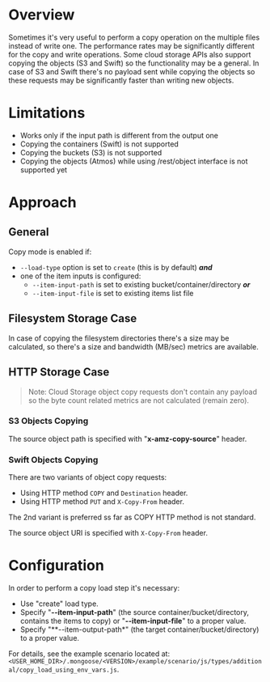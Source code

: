 # Overview

Sometimes it's very useful to perform a copy operation on the multiple
files instead of write one. The performance rates may be significantly
different for the copy and write operations. Some cloud storage APIs
also support copying the objects (S3 and Swift) so the functionality
may be a general. In case of S3 and Swift there's no payload sent while
copying the objects so these requests may be significantly faster than
writing new objects.

# Limitations

* Works only if the input path is different from the output one
* Copying the containers (Swift) is not supported
* Copying the buckets (S3) is not supported
* Copying the objects (Atmos) while using /rest/object interface is
  not supported yet

# Approach

## General

Copy mode is enabled if:
* `--load-type` option is set to `create` (this is by default) ***and***
* one of the item inputs is configured:
    * `--item-input-path` is set to existing bucket/container/directory ***or***
    * `--item-input-file` is set to existing items list file

## Filesystem Storage Case

In case of copying the filesystem directories there's a size may be
calculated, so there's a size and bandwidth (MB/sec) metrics
are available.

## HTTP Storage Case

> Note:
Cloud Storage object copy requests don't contain any payload so the
byte count related metrics are not calculated (remain zero).

### S3 Objects Copying

The source object path is specified with "**x-amz-copy-source**" header.

### Swift Objects Copying

There are two variants of object copy requests:

* Using HTTP method `COPY` and `Destination` header.
* Using HTTP method `PUT` and `X-Copy-From` header.

The 2nd variant is preferred ss far as COPY HTTP method is not standard.

The source object URI is specified with `X-Copy-From` header.

# Configuration

In order to perform a copy load step it's necessary:

* Use "create" load type.
* Specify "**--item-input-path**" (the source container/bucket/directory, contains the items to copy) or "**--item-input-file**"
    to a proper value.
* Specify "**--item-output-path*" (the target container/bucket/directory) to a proper value.

For details, see the example scenario located at:
`<USER_HOME_DIR>/.mongoose/<VERSION>/example/scenario/js/types/additional/copy_load_using_env_vars.js`.
